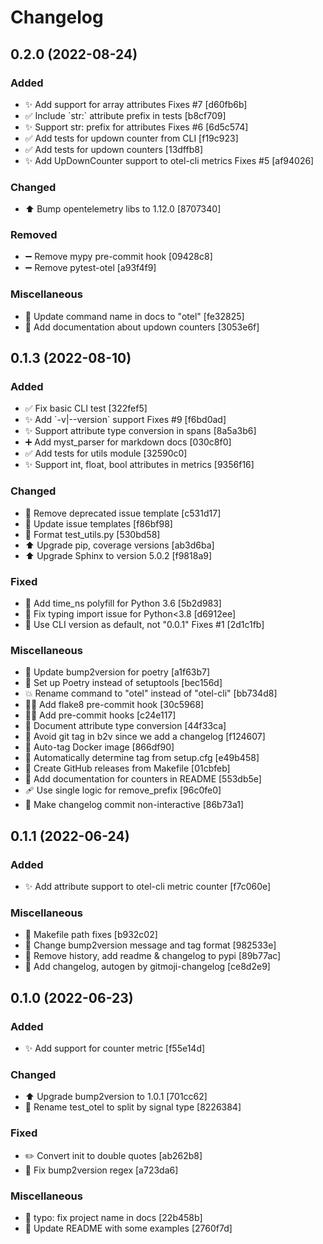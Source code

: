 # Changelog

<a name="0.2.0"></a>
## 0.2.0 (2022-08-24)

### Added

- ✨ Add support for array attributes Fixes #7 [d60fb6b]
- ✅ Include &#x60;str:&#x60; attribute prefix in tests [b8cf709]
- ✨ Support str: prefix for attributes Fixes #6 [6d5c574]
- ✅ Add tests for updown counter from CLI [f19c923]
- ✅ Add tests for updown counters [13dffb8]
- ✨ Add UpDownCounter support to otel-cli metrics Fixes #5 [af94026]

### Changed

- ⬆️ Bump opentelemetry libs to 1.12.0 [8707340]

### Removed

- ➖ Remove mypy pre-commit hook [09428c8]
- ➖ Remove pytest-otel [a93f4f9]

### Miscellaneous

- 📝 Update command name in docs to &quot;otel&quot; [fe32825]
- 📝 Add documentation about updown counters [3053e6f]


<a name="0.1.3"></a>
## 0.1.3 (2022-08-10)

### Added

- ✅ Fix basic CLI test [322fef5]
- ✨ Add &#x60;-v|--version&#x60; support Fixes #9 [f6bd0ad]
- ✨ Support attribute type conversion in spans [8a5a3b6]
- ➕ Add myst_parser for markdown docs [030c8f0]
- ✅ Add tests for utils module [32590c0]
- ✨ Support int, float, bool attributes in metrics [9356f16]

### Changed

- 🚸 Remove deprecated issue template [c531d17]
- 🚸 Update issue templates [f86bf98]
- 🎨 Format test_utils.py [530bd58]
- ⬆️ Upgrade pip, coverage versions [ab3d6ba]
- ⬆️ Upgrade Sphinx to version 5.0.2 [f9818a9]

### Fixed

- 🐛 Add time_ns polyfill for Python 3.6 [5b2d983]
- 🐛 Fix typing import issue for Python&lt;3.8 [d6912ee]
- 🐛 Use CLI version as default, not &quot;0.0.1&quot; Fixes #1 [2d1c1fb]

### Miscellaneous

- 🧱 Update bump2version for poetry [a1f63b7]
- 🔨 Set up Poetry instead of setuptools [bec156d]
- 💥 Rename command to &quot;otel&quot; instead of &quot;otel-cli&quot; [bb734d8]
- 🧑‍💻 Add flake8 pre-commit hook [30c5968]
- 🧑‍💻 Add pre-commit hooks [c24e117]
- 📝 Document attribute type conversion [44f33ca]
- 🔨 Avoid git tag in b2v since we add a changelog [f124607]
- 🔨 Auto-tag Docker image [866df90]
- 🔨 Automatically determine tag from setup.cfg [e49b458]
- 🔨 Create GitHub releases from Makefile [01cbfeb]
- 📝 Add documentation for counters in README [553db5e]
- 🩹 Use single logic for remove_prefix [96c0fe0]
- 🔨 Make changelog commit non-interactive [86b73a1]


<a name="0.1.1"></a>
## 0.1.1 (2022-06-24)

### Added

- ✨ Add attribute support to otel-cli metric counter [f7c060e]

### Miscellaneous

- 🔨 Makefile path fixes [b932c02]
- 🔨 Change bump2version message and tag format [982533e]
- 📝 Remove history, add readme &amp; changelog to pypi [89b77ac]
- 📝 Add changelog, autogen by gitmoji-changelog [ce8d2e9]


<a name="0.1.0"></a>
## 0.1.0 (2022-06-23)

### Added

- ✨ Add support for counter metric [f55e14d]

### Changed

- ⬆️ Upgrade bump2version to 1.0.1 [701cc62]
- 🚚 Rename test_otel to split by signal type [8226384]

### Fixed

- ✏️ Convert init to double quotes [ab262b8]
- 🐛 Fix bump2version regex [a723da6]

### Miscellaneous

- 📝 typo: fix project name in docs [22b458b]
- 📝 Update README with some examples [2760f7d]
